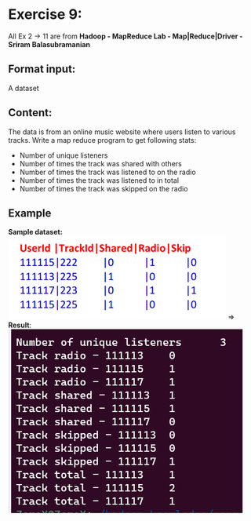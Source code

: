 # Exercise 9: 
All Ex 2 -> 11 are from 
**Hadoop - MapReduce Lab - Map|Reduce|Driver - Sriram Balasubramanian**
## Format input: 
A dataset
## Content: 
The data is from an online music website where users listen to various tracks. Write a map reduce program to get following stats: 
+ Number of unique listeners
+ Number of times the track was shared with others
+ Number of times the track was listened to on the radio
+ Number of times the track was listened to in total
+ Number of times the track was skipped on the radio
## Example  
**Sample dataset:** 
![Sample Ex 9](/images/Sample_Ex_9.png)
=> **Result**:        
![Paraphrase Ex 9](/images/Paraphrase_Ex_9.png)


